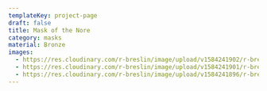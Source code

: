 ```yaml
---
templateKey: project-page
draft: false
title: Mask of the Nore
category: masks
material: Bronze
images:
  - https://res.cloudinary.com/r-breslin/image/upload/v1584241902/r-breslin-cloudinary/WORK/MASKS/the-nore/the-nore_the-nore-01_w9rcgs.jpg
  - https://res.cloudinary.com/r-breslin/image/upload/v1584241901/r-breslin-cloudinary/WORK/MASKS/the-nore/the-nore_the-nore-03_iapsot.jpg
  - https://res.cloudinary.com/r-breslin/image/upload/v1584241896/r-breslin-cloudinary/WORK/MASKS/the-nore/the-nore_the-nore-02_qnmqnb.jpg
---
```

